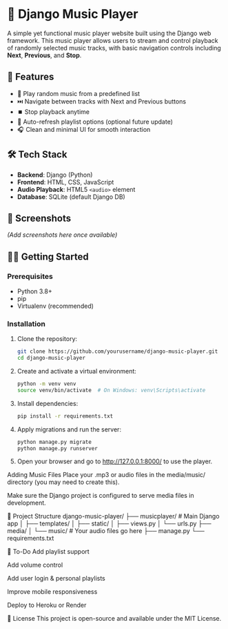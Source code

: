 # 🎵 Django Music Player

A simple yet functional music player website built using the Django web framework. This music player allows users to stream and control playback of randomly selected music tracks, with basic navigation controls including **Next**, **Previous**, and **Stop**.

## 🚀 Features

- 🎼 Play random music from a predefined list
- ⏭️ Navigate between tracks with Next and Previous buttons
- ⏹️ Stop playback anytime
- 🔄 Auto-refresh playlist options (optional future update)
- 🎧 Clean and minimal UI for smooth interaction

## 🛠️ Tech Stack

- **Backend**: Django (Python)
- **Frontend**: HTML, CSS, JavaScript
- **Audio Playback**: HTML5 `<audio>` element
- **Database**: SQLite (default Django DB)

## 📸 Screenshots

*(Add screenshots here once available)*

## 🧑‍💻 Getting Started

### Prerequisites

- Python 3.8+
- pip
- Virtualenv (recommended)

### Installation

1. Clone the repository:
   ```bash
   git clone https://github.com/yourusername/django-music-player.git
   cd django-music-player
2. Create and activate a virtual environment:
   ```bash
   python -m venv venv
   source venv/bin/activate  # On Windows: venv\Scripts\activate
3. Install dependencies:
   ```bash
   pip install -r requirements.txt
4. Apply migrations and run the server:
   ```bash
   python manage.py migrate
   python manage.py runserver
5. Open your browser and go to http://127.0.0.1:8000/ to use the player.


Adding Music Files
Place your .mp3 or audio files in the media/music/ directory (you may need to create this).

Make sure the Django project is configured to serve media files in development.


📂 Project Structure
django-music-player/
├── musicplayer/          # Main Django app
│   ├── templates/
│   ├── static/
│   ├── views.py
│   └── urls.py
├── media/
│   └── music/            # Your audio files go here
├── manage.py
└── requirements.txt

📌 To-Do
 Add playlist support

 Add volume control

 Add user login & personal playlists

 Improve mobile responsiveness

 Deploy to Heroku or Render

📃 License
This project is open-source and available under the MIT License.

 
